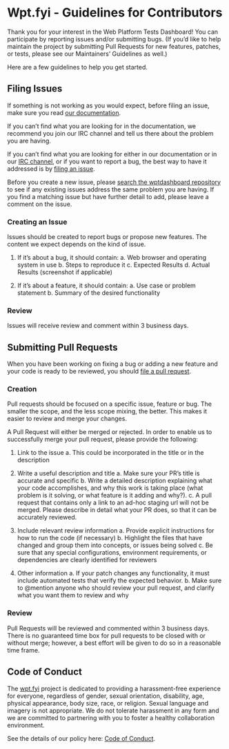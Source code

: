 # Wpt.fyi - Guidelines for Contributors
Thank you for your interest in the Web Platform Tests Dashboard! You can participate by reporting issues and/or submitting bugs. (If you’d like to help maintain the project by submitting Pull Requests for new features, patches, or tests, please see our Maintainers’ Guidelines as well.)
 
Here are a few guidelines to help you get started.

## Filing Issues
If something is not working as you would expect, before filing an issue, make sure you read [our documentation](https://github.com/w3c/wptdashboard/blob/master/README.md). 
 
If you can’t find what you are looking for in the documentation, we recommend you join our IRC channel and tell us there about the problem you are having. 
 
If you can’t find what you are looking for either in our documentation or in our [IRC channel](http://irc.w3.org/?channels=testing), or if you want to report a bug, the best way to have it addressed is by [filing an issue](https://github.com/w3c/wptdashboard/issues/new).
 
Before you create a new issue, please [search the wptdashboard repository](https://github.com/w3c/wptdashboard/issues) to see if any existing issues address the same problem you are having.  If you find a matching issue but have further detail to add, please leave a comment on the issue.

### Creating an Issue
Issues should be created to report bugs or propose new features. The content we expect depends on the kind of issue.

1. If it’s about a bug, it should contain: 
a. Web browser and operating system in use
b. Steps to reproduce it
c. Expected Results
d. Actual Results (screenshot if applicable)

2. If it’s about a feature, it should contain:
a. Use case or problem statement
b. Summary of the desired functionality

### Review
Issues will receive review and comment within 3 business days.

## Submitting Pull Requests 
When you have been working on fixing a bug or adding a new feature and your code is ready to be reviewed, you should [file a pull request](https://github.com/w3c/wptdashboard/compare).

### Creation 
Pull requests should be focused on a specific issue, feature or bug. The smaller the scope, and the less scope mixing, the better. This makes it easier to review and merge your changes.

A Pull Request will either be merged or rejected. In order to enable us to successfully merge your pull request, please provide the following:

1. Link to the issue
a. This could be incorporated in the title or in the description

2. Write a useful description and title
a. Make sure your PR’s title is accurate and specific
b. Write a detailed description explaining what your code accomplishes, and why this work is taking place (what problem is it solving, or what feature is it adding and why?).
c. A pull request that contains only a link to an ad-hoc staging url will not be merged.  Please describe in detail what your PR does, so that it can be accurately reviewed.

3. Include relevant review information 
a. Provide explicit instructions for how to run the code (if necessary)
b. Highlight the files that have changed and group them into concepts, or issues being solved
c. Be sure that any special configurations, environment requirements, or dependencies are clearly identified for reviewers

4. Other information
a. If your patch changes any functionality, it must include automated tests that verify the expected behavior.
b. Make sure to @mention anyone who should review your pull request, and clarify what you want them to review and why

### Review
Pull Requests will be reviewed and commented within 3 business days. There is no guaranteed time box for pull requests to be closed with or without merge; however, a best effort will be given to do so in a reasonable time frame.

## Code of Conduct

The [wpt.fyi](https://github.com/w3c/wptdashboard) project is dedicated to providing a harassment-free experience for everyone, regardless of gender, sexual orientation, disability, age, physical appearance, body size, race, or religion. Sexual language and imagery is not appropriate. We do not tolerate harassment in any form and we are committed to partnering with you to foster a healthy collaboration environment. 

See the details of our policy here: [Code of Conduct](https://github.com/w3c/wptdashboard/blob/master/CODE_OF_CONDUCT.md).
